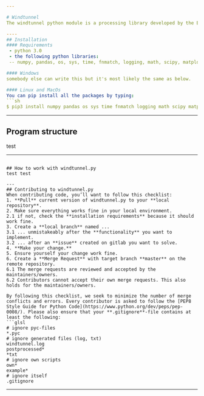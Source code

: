 ```yaml
--- 

# Windtunnel 
The windtunnel python module is a processing library developed by the EWTL Laboratory at the University of Hamburg. 

----
## Installation
#### Requirements
 - python 3.0 
 - the following python libraries:
 -- numpy, pandas, os, sys, time, fnmatch, logging, math, scipy, matplotlib, csv, tsp_solver, mpl_toolkits, tkinter

#### Windows
somebody else can write this but it's most likely the same as below.

#### Linux and MacOs
You can pip install all the packages by typing:
```sh
$ pip3 install numpy pandas os sys time fnmatch logging math scipy matplotlib csv tsp_solver mpl_toolkits tkinter 
```

----
## Program structure
test

---
```

## How to work with windtunnel.py
test test

---
## Contributing to windtunnel.py
When contributing code, you’ll want to follow this checklist:
1. **Pull** current version of windtunnel.py to your **local repository**.
2. Make sure everything works fine in your local environment.
2.1 if not, check the **installation requirements** because it should work fine.
3. Create a **local branch** named ...
3.1 ... unmistakeably after the **functionality** you want to implement.
3.2 ... after an **issue** created on gitlab you want to solve.
4. **Make your change.** 
5. Ensure yourself your change work fine. 
6. Create a **Merge Request** with target branch **master** on the remote repository. 
6.1 The merge requests are reviewed and accepted by the maintainers/owners. 
6.2 Contributors cannot accept their own merge requests. This also holds for the maintainers/owners.

By following this checklist, we seek to minimize the number of merge conflicts and errors. Every contributor is asked to follow the [PEP8 Style Guide for Python Code](https://www.python.org/dev/peps/pep-0008/). Please also ensure that your **.gitignore**-file contains at least the following:
```glsl
# ignore pyc-files
*.pyc
# ignore generated files (log, txt) 
windtunnel.log
postprocessed*
*txt
# ignore own scripts
own*
example*
# ignore itself
.gitignore
```


---